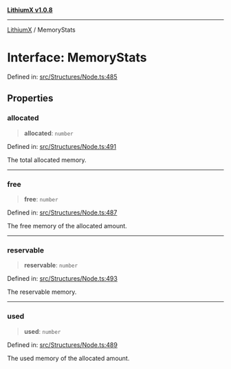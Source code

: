 [**LithiumX v1.0.8**](../README.md)

***

[LithiumX](../globals.md) / MemoryStats

# Interface: MemoryStats

Defined in: [src/Structures/Node.ts:485](https://github.com/anantix-network/LithiumX/blob/6d83bed841f7c0d8766531c5310768bcb05e7f91/src/Structures/Node.ts#L485)

## Properties

### allocated

> **allocated**: `number`

Defined in: [src/Structures/Node.ts:491](https://github.com/anantix-network/LithiumX/blob/6d83bed841f7c0d8766531c5310768bcb05e7f91/src/Structures/Node.ts#L491)

The total allocated memory.

***

### free

> **free**: `number`

Defined in: [src/Structures/Node.ts:487](https://github.com/anantix-network/LithiumX/blob/6d83bed841f7c0d8766531c5310768bcb05e7f91/src/Structures/Node.ts#L487)

The free memory of the allocated amount.

***

### reservable

> **reservable**: `number`

Defined in: [src/Structures/Node.ts:493](https://github.com/anantix-network/LithiumX/blob/6d83bed841f7c0d8766531c5310768bcb05e7f91/src/Structures/Node.ts#L493)

The reservable memory.

***

### used

> **used**: `number`

Defined in: [src/Structures/Node.ts:489](https://github.com/anantix-network/LithiumX/blob/6d83bed841f7c0d8766531c5310768bcb05e7f91/src/Structures/Node.ts#L489)

The used memory of the allocated amount.
